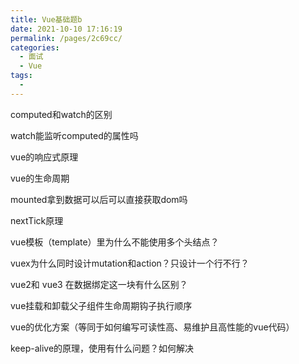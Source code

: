 ```yaml
---
title: Vue基础题b
date: 2021-10-10 17:16:19
permalink: /pages/2c69cc/
categories:
  - 面试
  - Vue
tags:
  - 
---
```



computed和watch的区别


watch能监听computed的属性吗


vue的响应式原理


vue的生命周期


mounted拿到数据可以后可以直接获取dom吗


nextTick原理


vue模板（template）里为什么不能使用多个头结点？


vuex为什么同时设计mutation和action？只设计一个行不行？


vue2和 vue3 在数据绑定这一块有什么区别？


vue挂载和卸载父子组件生命周期钩子执行顺序


vue的优化方案（等同于如何编写可读性高、易维护且高性能的vue代码）


keep-alive的原理，使用有什么问题？如何解决
